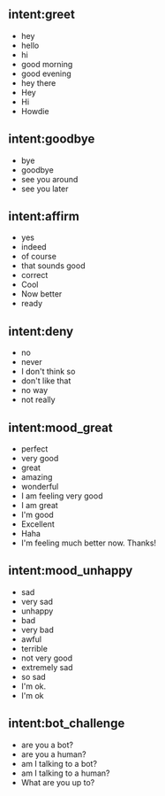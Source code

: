 ## intent:greet
- hey
- hello
- hi
- good morning
- good evening
- hey there
- Hey
- Hi
- Howdie

## intent:goodbye
- bye
- goodbye
- see you around
- see you later

## intent:affirm
- yes
- indeed
- of course
- that sounds good
- correct
- Cool
- Now better
- ready

## intent:deny
- no
- never
- I don't think so
- don't like that
- no way
- not really

## intent:mood_great
- perfect
- very good
- great
- amazing
- wonderful
- I am feeling very good
- I am great
- I'm good
- Excellent
- Haha
- I'm feeling much better now. Thanks!

## intent:mood_unhappy
- sad
- very sad
- unhappy
- bad
- very bad
- awful
- terrible
- not very good
- extremely sad
- so sad
- I'm ok.
- I'm ok

## intent:bot_challenge
- are you a bot?
- are you a human?
- am I talking to a bot?
- am I talking to a human?
- What are you up to?
